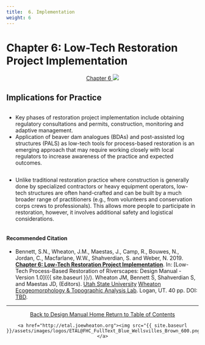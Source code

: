 ```yaml
---
title:  6. Implementation
weight: 6
---
```


# Chapter 6:  Low-Tech Restoration Project Implementation

<div align="center">
	<a class="hollow button" href="https://s3-us-west-2.amazonaws.com/etalweb.joewheaton.org/Workshops/BRAT/2018/Burnt/Macfarlane_et_al-2018-Environmental_Management.pdf"><i class = "fa fa-file-pdf-o" ></i>  Chapter 6 </a>
	<img src="{{ site.baseurl }}/assets/images/PBR_LT_cc_100w.png">

</div>


## Implications for Practice

<div class="row small-up-2 medium-up-2">
  <div class="column">
    <div class="card">
        <div class="card-section">
       		<ul>
       			<li>Key phases of restoration project implementation include obtaining regulatory consultations and permits, construction, monitoring and adaptive management. 
</li>
       			<li>Application of beaver dam analogues (BDAs) and post-assisted log structures (PALS) as low-tech tools for process-based restoration is an emerging approach that may require working closely with local regulators to increase awareness of the practice and expected outcomes. </li>
       		</ul>
        </div>
    </div>
  </div>
  <div class="column">
    <div class="card">
        <div class="card-section">
              <ul>
       			<li>Unlike traditional restoration practice where construction is generally done by specialized contractors or heavy equipment operators, low-tech structures are often hand-crafted and can be built by a much broader range of practitioners (e.g., from volunteers and conservation corps crews to professionals). This allows more people to participate in restoration, however, it involves additional safety and logistical considerations. </li>
       		</ul>
        </div>
    </div>
  </div>
 </div>
 

#### Recommended Citation

- <a href="http://chapterlink.com" ><i class="fa fa-file-pdf-o" aria-hidden="true"></i></a> Bennett, S.N., Wheaton, J.M., Maestas, J., Camp, R., Bouwes, N., Jordan, C., Macfarlane, W.W., Shahverdian, S. and Weber, N. 2019. **[Chapter 6:  Low-Tech Restoration Project Implementation](http://chapterlink.com)**. In: [Low-Tech Process-Based Restoration of Riverscapes: Design Manual - Version 1.0]({{ site.baseurl }}/). Wheaton JM, Bennett S, Shahverdian S, and Maestas JD, (Editors). [Utah State University](http://restoration.usu.edu/) [Wheaton Ecogeomorphology & Topographic Analysis Lab](http://etal.joewheaton.org). Logan, UT.  40 pp. DOI: [TBD](http://dx.doi.org/).







------
<div align="center">
	<a class="hollow button" href="{{ site.baseurl }}/"><i class="fa fa-arrow-circle-left" aria-hidden="true"></i>  Back to Design Manual Home <i class="fa fa-book" aria-hidden="true"></i></a>
	<a class="hollow button" href="{{ site.baseurl }}/manual/"><i class="fa fa-arrow-circle-up" aria-hidden="true"></i>  Return to Table of Contents <i class="fa fa-list-ol" aria-hidden="true"></i></a>

    <a href="http://etal.joewheaton.org"><img src="{{ site.baseurl }}/assets/images/logos/ETAL@FHC_FullText_Blue_Wellsvilles_Brown_600.png"></a>

</div>